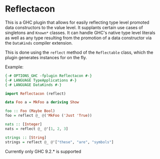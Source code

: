 # Reflectacon

This is a GHC plugin that allows for easily reflecting type level promoted data
constructors to the value level. It supplants certain use cases of singletons
and `Known*` classes. It can handle GHC's native type level literals as well as
any type resulting from the promotion of a data constructor via the `DataKinds`
compiler extension.

This is done using the `reflect` method of the `Reflectable` class, which the
plugin generates instances for on the fly.

Example:
```haskell
{-# OPTIONS_GHC -fplugin Reflectacon #-}
{-# LANGUAGE TypeApplications #-}
{-# LANGUAGE DataKinds #-}

import Reflectacon (reflect)

data Foo a = MkFoo a deriving Show

foo :: Foo (Maybe Bool)
foo = reflect @_ @('MkFoo ('Just 'True))

nats :: [Integer]
nats = reflect @_ @'[1, 2, 3]

strings :: [String]
strings = reflect @_ @'["these", "are", "symbols"]
```

Currently only GHC 9.2.* is supported
